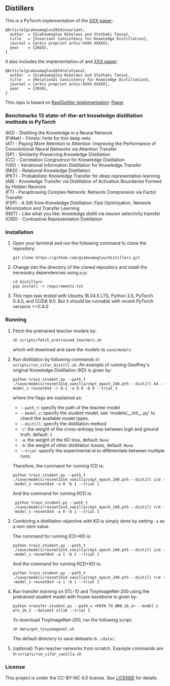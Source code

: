 ## Distillers

This is a PyTorch implementation of the [XXX paper](https://arxiv.org/abs/XXXX.XXXXX):

```
@Article{giakoumoglou2024invariant,
  author  = {Giakoumoglou Nikolaos and Stathaki Tania},
  title   = {Invariant Consistency for Knowledge Distillation},
  journal = {arXiv preprint arXiv:XXXX.XXXXX},
  year    = {2024},
}
```

It also includes the implementation of and [XXX paper](https://arxiv.org/abs/XXXX.XXXXX):

```
@Article{giakoumoglou2024relational,
  author  = {Giakoumoglou Nikolaos and Stathaki Tania},
  title   = {Relational Consistency for Knowledge Distillation},
  journal = {arXiv preprint arXiv:XXXX.XXXXX},
  year    = {2024},
}
```

This repo is based on [RepDistiller implementation](https://github.com/HobbitLong/RepDistiller): [Paper](http://arxiv.org/abs/1910.10699)


### Benchmarks 13 state-of-the-art knowledge distillation methods in PyTorch

(KD) - Distilling the Knowledge in a Neural Network  
(FitNet) - Fitnets: hints for thin deep nets  
(AT) - Paying More Attention to Attention: Improving the Performance of Convolutional Neural Networks
    via Attention Transfer  
(SP) - Similarity-Preserving Knowledge Distillation  
(CC) - Correlation Congruence for Knowledge Distillation  
(VID) - Variational Information Distillation for Knowledge Transfer  
(RKD) - Relational Knowledge Distillation  
(PKT) - Probabilistic Knowledge Transfer for deep representation learning  
(AB) - Knowledge Transfer via Distillation of Activation Boundaries Formed by Hidden Neurons  
(FT) - Paraphrasing Complex Network: Network Compression via Factor Transfer  
(FSP) - A Gift from Knowledge Distillation:
    Fast Optimization, Network Minimization and Transfer Learning  
(NST) - Like what you like: knowledge distill via neuron selectivity transfer  
(CRD) - Contrastive Representation Distillation  

### Installation

1. Open your terminal and run the following command to clone the repository:
   ```
   git clone https://github.com/giakoumoglou/distillers.git
   ```

2. Change into the directory of the cloned repository and nstall the necessary dependencies using `pip`:

   ```
   cd distillers
   pip install -r requirements.txt
   ```

3. This repo was tested with Ubuntu 16.04.5 LTS, Python 3.5, PyTorch 0.4.0, and CUDA 9.0. But it should be runnable with recent PyTorch versions >=0.4.0

### Running

1. Fetch the pretrained teacher models by:

    ```
    sh scripts/fetch_pretrained_teachers.sh
    ```
   which will download and save the models to `save/models`
   
2. Run distillation by following commands in `scripts/run_cifar_distill.sh`. An example of running Geoffrey's original Knowledge Distillation (KD) is given by:

    ```
    python train_student.py --path_t ./save/models/resnet32x4_vanilla/ckpt_epoch_240.pth --distill kd --model_s resnet8x4 -r 0.1 -a 0.9 -b 0 --trial 1
    ```
    where the flags are explained as:
    - `--path_t`: specify the path of the teacher model
    - `--model_s`: specify the student model, see 'models/\_\_init\_\_.py' to check the available model types.
    - `--distill`: specify the distillation method
    - `-r`: the weight of the cross-entropy loss between logit and ground truth, default: `1`
    - `-a`: the weight of the KD loss, default: `None`
    - `-b`: the weight of other distillation losses, default: `None`
    - `--trial`: specify the experimental id to differentiate between multiple runs.
    
    Therefore, the command for running ICD is:
    ```
    python train_student.py --path_t ./save/models/resnet32x4_vanilla/ckpt_epoch_240.pth --distill icd --model_s resnet8x4 -a 0 -b 1 --trial 1
    ```
    
   And the command for running RCD is:
   
   ```
    python train_student.py --path_t ./save/models/resnet32x4_vanilla/ckpt_epoch_240.pth --distill rcd --model_s resnet8x4 -a 0 -b 1 --trial 1
    ```
    
3. Combining a distillation objective with KD is simply done by setting `-a` as a non-zero value.

   The command for running ICD+KD is:
    ```
    python train_student.py --path_t ./save/models/resnet32x4_vanilla/ckpt_epoch_240.pth --distill icd --model_s resnet8x4 -a 1 -b 1 --trial 1     
    ```

    And the command for running RCD+KD is:
    ```
    python train_student.py --path_t ./save/models/resnet32x4_vanilla/ckpt_epoch_240.pth --distill rcd --model_s resnet8x4 -a 1 -b 1 --trial 1     
    ```

4. Run transfer learning on STL-10 and TinyImageNet-200 using the pretrained student model with frozen backbone is given by:

    ```
    python transfer_student.py --path_s <PATH_TO_WRN_16_2> --model_s wrn_16_2 --dataset stl10 --trial 1     
    ```

    To download TinyImageNet-200, run the following script:
   ```
   sh data/get_tinyimagenet.sh
   ```

   The default directory to save datasets is `./data/`.

6. (optional) Train teacher networks from scratch. Example commands are in `scripts/run_cifar_vanilla.sh`

### License

This project is under the CC-BY-NC 4.0 license. See [LICENSE](LICENSE) for details.
